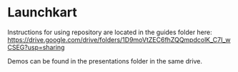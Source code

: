 # Launchkart
Instructions for using repository are located in the guides folder here: https://drive.google.com/drive/folders/1D9moVtZEC6fhZQQmpdcolK_C7I_wCSEG?usp=sharing

Demos can be found in the presentations folder in the same drive.
